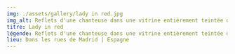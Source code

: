 ```yaml
---
img: ./assets/gallery/lady in red.jpg
img_alt: Reflets d'une chanteuse dans une vitrine entièrement teintée de rouge.
titre: Lady in red
légende: Reflets d'une chanteuse dans une vitrine entièrement teintée de rouge.
lieu: Dans les rues de Madrid | Espagne
---
```

